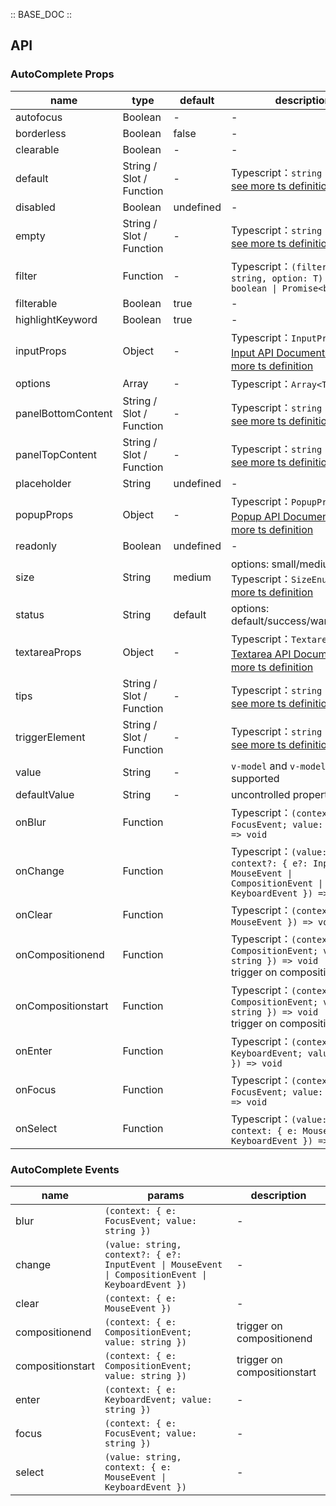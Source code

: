 :: BASE_DOC ::

## API

### AutoComplete Props

name | type | default | description | required
-- | -- | -- | -- | --
autofocus | Boolean | - | \- | N
borderless | Boolean | false | \- | N
clearable | Boolean | - | \- | N
default | String / Slot / Function | - | Typescript：`string \| TNode`。[see more ts definition](https://github.com/Tencent/tdesign-vue-next/blob/develop/packages/components/common.ts) | N
disabled | Boolean | undefined | \- | N
empty | String / Slot / Function | - | Typescript：`string \| TNode`。[see more ts definition](https://github.com/Tencent/tdesign-vue-next/blob/develop/src/common.ts) | N
filter | Function | - | Typescript：`(filterWords: string, option: T) => boolean \| Promise<boolean>` | N
filterable | Boolean | true | \- | N
highlightKeyword | Boolean | true | \- | N
inputProps | Object | - | Typescript：`InputProps`，[Input API Documents](./input?tab=api)。[see more ts definition](https://github.com/Tencent/tdesign-vue-next/blob/develop/packages/components/auto-complete/type.ts) | N
options | Array | - | Typescript：`Array<T>` | N
panelBottomContent | String / Slot / Function | - | Typescript：`string \| TNode`。[see more ts definition](https://github.com/Tencent/tdesign-vue-next/blob/develop/packages/components/common.ts) | N
panelTopContent | String / Slot / Function | - | Typescript：`string \| TNode`。[see more ts definition](https://github.com/Tencent/tdesign-vue-next/blob/develop/packages/components/common.ts) | N
placeholder | String | undefined | \- | N
popupProps | Object | - | Typescript：`PopupProps`，[Popup API Documents](./popup?tab=api)。[see more ts definition](https://github.com/Tencent/tdesign-vue-next/blob/develop/packages/components/auto-complete/type.ts) | N
readonly | Boolean | undefined | \- | N
size | String | medium | options: small/medium/large。Typescript：`SizeEnum`。[see more ts definition](https://github.com/Tencent/tdesign-vue-next/blob/develop/packages/components/common.ts) | N
status | String | default | options: default/success/warning/error | N
textareaProps | Object | - | Typescript：`TextareaProps`，[Textarea API Documents](./textarea?tab=api)。[see more ts definition](https://github.com/Tencent/tdesign-vue-next/blob/develop/packages/components/auto-complete/type.ts) | N
tips | String / Slot / Function | - | Typescript：`string \| TNode`。[see more ts definition](https://github.com/Tencent/tdesign-vue-next/blob/develop/packages/components/common.ts) | N
triggerElement | String / Slot / Function | - | Typescript：`string \| TNode`。[see more ts definition](https://github.com/Tencent/tdesign-vue-next/blob/develop/packages/components/common.ts) | N
value | String | - | `v-model` and `v-model:value` is supported | N
defaultValue | String | - | uncontrolled property | N
onBlur | Function |  | Typescript：`(context: { e: FocusEvent; value: string }) => void`<br/> | N
onChange | Function |  | Typescript：`(value: string, context?: { e?: InputEvent \| MouseEvent \| CompositionEvent \| KeyboardEvent }) => void`<br/> | N
onClear | Function |  | Typescript：`(context: { e: MouseEvent }) => void`<br/> | N
onCompositionend | Function |  | Typescript：`(context: { e: CompositionEvent; value: string }) => void`<br/>trigger on compositionend | N
onCompositionstart | Function |  | Typescript：`(context: { e: CompositionEvent; value: string }) => void`<br/>trigger on compositionstart | N
onEnter | Function |  | Typescript：`(context: { e: KeyboardEvent; value: string }) => void`<br/> | N
onFocus | Function |  | Typescript：`(context: { e: FocusEvent; value: string }) => void`<br/> | N
onSelect | Function |  | Typescript：`(value: string, context: { e: MouseEvent \| KeyboardEvent }) => void`<br/> | N

### AutoComplete Events

name | params | description
-- | -- | --
blur | `(context: { e: FocusEvent; value: string })` | \-
change | `(value: string, context?: { e?: InputEvent \| MouseEvent \| CompositionEvent \| KeyboardEvent })` | \-
clear | `(context: { e: MouseEvent })` | \-
compositionend | `(context: { e: CompositionEvent; value: string })` | trigger on compositionend
compositionstart | `(context: { e: CompositionEvent; value: string })` | trigger on compositionstart
enter | `(context: { e: KeyboardEvent; value: string })` | \-
focus | `(context: { e: FocusEvent; value: string })` | \-
select | `(value: string, context: { e: MouseEvent \| KeyboardEvent })` | \-
